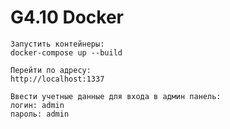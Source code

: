 # G4.10 Docker
```
Запустить контейнеры:
docker-compose up --build
```
```
Перейти по адресу:
http://localhost:1337
```
```
Ввести учетные данные для входа в админ панель:
логин: admin
пароль: admin
```
